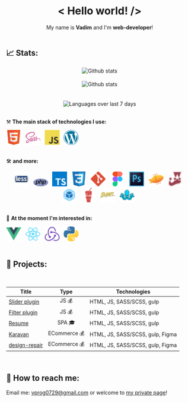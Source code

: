 <h1 align='center'>< Hello world! /></h1>

<div align="center">
My name is <b>Vadim</b> and I'm <b>web-developer</b>!
</div>

<br />


## 📈 Stats:
<div align='center'>
    <img src='https://github-readme-stats.vercel.app/api?username=vadim-losenkov&show_icons=true&theme=tokyonight&count_private=true&hide_border=true&cache_seconds=1801' alt='Github stats' align='center' />
</div>
<br />

<div align='center'>
    <img src='https://github-readme-streak-stats.herokuapp.com/?user=vadim-losenkov&theme=tokyonight&hide_border=true&cache_seconds=1801' alt='Github stats' align='center' />
</div>
<br />

<!-- <div align='center'>
    <img src='https://github-readme-stats.vercel.app/api/wakatime?username=vadimlosenkov&theme=tokyonight&hide_border=true' alt='Languages over last 7 days ' align='center' /> -->
</div>
<br />
<div align='center'>
    <img src='https://github-readme-stats.vercel.app/api/top-langs/?username=vadim-losenkov&langs_count=7&theme=tokyonight&hide_border=true&cache_seconds=1801' alt='Languages over last 7 days ' align='center' />
</div>
<br />


⚒ **The main stack of technologies I use:**
<div>
    <img src='img/icons/HTML.svg' title='HTML' alt='HTML' width='40'>&nbsp;&nbsp;
    <img src='img/icons/SASS.svg' title='SASS / SCSS' alt='SASS / SCSS' width='40'>&nbsp;&nbsp;
    <img src='img/icons/Javascript.svg' title='JavaScript' alt='JavaScript' width='40'>&nbsp;&nbsp;
    <img src='img/icons/wordpress.svg' title='JavaScript' alt='JavaScript' width='40'>&nbsp;&nbsp;
</div>
<br />

🛠 **and more:**
<div align='center'>
    <img src='img/icons/Less.svg' title='Less' alt='Less' width='40'>&nbsp;&nbsp;
    <img src='img/icons/php-1.svg' title='Less' alt='Less' width='40'>&nbsp;&nbsp;
    <img src='img/icons/Typescript.svg' title='TypeScript' alt='TypeScript' width='40'>&nbsp;&nbsp;
    <img src='img/icons/CSS.svg' title='CSS' alt='CSS' width='40'>&nbsp;&nbsp;
    <img src='img/icons/Git.svg' title='Git' alt='Git' width='40'>&nbsp;&nbsp;
    <img src='img/icons/Figma.svg' title='Figma' alt='Figma' width='40'>&nbsp;&nbsp;
    <img src='img/icons/Photoshop.svg' title='Photoshop' alt='Photoshop' width='40'>&nbsp;&nbsp;
    <img src='img/icons/Zeplin.svg' title='Zeplin' alt='Zeplin' width='40'>&nbsp;&nbsp;
    <img src='img/icons/Jest.svg' title='Jest' alt='Jest' width='40'>&nbsp;&nbsp;
    <img src='img/icons/Webpack.svg' title='Webpack' alt='Webpack' width='40'>&nbsp;&nbsp;
    <img src='img/icons/Gulp.svg' title='Gulp' alt='Gulp' width='40'>&nbsp;&nbsp;
    <img src='img/icons/Babel.svg' title='Babel' alt='Babel' width='40'>&nbsp;&nbsp;
    <img src='img/icons/Styleguidist.svg' title='Styleguidist' alt='Styleguidist' width='40'>&nbsp;&nbsp;
</div>
<br />

🔬 **At the moment I'm interested in:**
<div>
  <img src='img/icons/Vue.svg' title='Vue.js' alt='Vue.js' width='40'>&nbsp;&nbsp;
  <img src='img/icons/React.svg' title='React' alt='React' width='40'>&nbsp;&nbsp;
  <img src='img/icons/Redux.svg' title='Redux' alt='Redux' width='40'>&nbsp;&nbsp;
  <img src='img/icons/python-5.svg' title='Redux' alt='Redux' width='40'>&nbsp;&nbsp;
</div>
<br />

## 🎯 Projects:
<br />

| Title        | Type        | Technologies  |
| ------------ | ----------- | ------------- |
| [Slider plugin](https://github.com/Vadim-Losenkov/slider-plugin) | <div align='center' title='Commercial'>JS 💰</div> | HTML, JS, SASS/SCSS, gulp |
| [Filter plugin](https://github.com/Vadim-Losenkov/filter-plugin) | <div align='center' title='Commercial'>JS 💰</div> | HTML, JS, SASS/SCSS, gulp |
| [Resume](https://vadim-losenkov.ru/) | <div align='center' title='Private'>SPA 🎓</div>   | HTML, JS, SASS/SCSS, gulp  |
| [Karavan](https://vadim-losenkov.ru/karavan) | <div align='center' title='Commercial'>ECommerce 💰</div> | HTML, JS, SASS/SCSS, gulp, Figma |
| [design-repair](https://vadim-losenkov.ru/design-repair) | <div align='center' title='Commercial'>ECommerce 💰</div> | HTML, JS, SASS/SCSS, gulp, Figma |
<br />

## 🔎 How to reach me:
<p>Email me: <a href='mailto:vprog0729@gmail.com'>vprog0729@gmail.com</a> or welcome to <a href='https://vadim-losenkov.ru' alt='https://vadim-losenkov.ru' target='_blank'>my private page</a>!</p>
